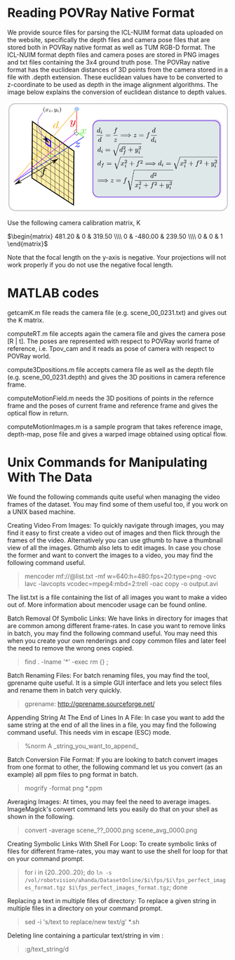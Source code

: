 # Reading POVRay Native Format

We provide source files for parsing the ICL-NUIM format data uploaded on the website, specifically the depth files and camera pose files that are stored both in POVRay native format as well as TUM RGB-D format. The ICL-NUIM format depth files and camera poses are stored in PNG images and txt files containing the 3x4 ground truth pose. The POVRay native format has the euclidean distances of 3D points from the camera stored in a file with .depth extension. These euclidean values have to be converted to z-coordinate to be used as depth in the image alignment algorithms. The image below explains the conversion of euclidean distance to depth values.

![image](./images_for_github/POVRayCameraDistance.png)

Use the following camera calibration matrix, K

$\begin{matrix} 481.20 & 0 & 319.50 \\\\ 0 & -480.00 & 239.50 \\\\ 0 & 0 & 1 \end{matrix}$

Note that the focal length on the y-axis is negative. Your projections will not work properly if you do not use the negative focal length.

# MATLAB codes 

getcamK.m file reads the camera file (e.g. scene_00_0231.txt) and gives out the K matrix.

computeRT.m file accepts again the camera file and gives the camera pose [R | t]. The poses are represented with respect to POVRay world frame of reference, i.e. Tpov_cam and it reads as pose of camera with respect to POVRay world.

compute3Dpositions.m file accepts camera file as well as the depth file (e.g. scene_00_0231.depth) and gives the 3D positions in camera reference frame.

computeMotionField.m needs the 3D positions of points in the refernce frame and the poses of current frame and reference frame and gives the optical flow in return.

computeMotionImages.m is a sample program that takes reference image, depth-map, pose file and gives a warped image obtained using optical flow.


# Unix Commands for Manipulating With The Data

We found the following commands quite useful when managing the video frames of the dataset. You may find some of them useful too, if you work on a UNIX based machine.

Creating Video From Images: To quickly navigate through images, you may find it easy to first create a video out of images and then flick through the frames of the video. Alternatively you can use gthumb to have a thumbnail view of all the images. Gthumb also lets to edit images. In case you chose the former and want to convert the images to a video, you may find the following command useful.

> mencoder mf://@list.txt -mf w=640:h=480:fps=20:type=png -ovc lavc -lavcopts vcodec=mpeg4:mbd=2:trell -oac copy -o output.avi

The list.txt is a file containing the list of all images you want to make a video out of. More information about mencoder usage can be found online.


Batch Removal Of Symbolic Links: We have links in directory for images that are common among different frame-rates. In case you want to remove links in batch, you may find the following command useful. You may need this when you create your own renderings and copy common files and later feel the need to remove the wrong ones copied.

> find . -lname '\*' -exec rm {} \;

Batch Renaming Files: For batch renaming files, you may find the tool, gprename quite useful. It is a simple GUI interface and lets you select files and rename them in batch very quickly.

> gprename: http://gprename.sourceforge.net/


Appending String At The End of Lines In A File: In case you want to add the same string at the end of all the lines in a file, you may find the following command useful. This needs vim in escape (ESC) mode.

> %norm A \_string_you_want_to_append\_

Batch Conversion File Format: If you are looking to batch convert images from one format to other, the following command let us you convert (as an example) all ppm files to png format in batch.

> mogrify -format png \*.ppm

Averaging Images: At times, you may feel the need to average images. ImageMagick's convert command lets you easily do that on your shell as shown in the following.

> convert -average scene\_??\_0000.png scene_avg_0000.png

Creating Symbolic Links With Shell For Loop: To create symbolic links of files for different frame-rates, you may want to use the shell for loop for that on your command prompt.

> for i in {20..200..20}; do `ln -s /vol/robotvision/ahanda/DatasetOnline/$i\fps/$i\fps_perfect_images_format.tgz $i\fps_perfect_images_format.tgz`; done

Replacing a text in multiple files of directory: To replace a given string in multiple files in a directory on your command prompt.

> sed -i 's/text to replace/new text/g' \*.sh

Deleting line containing a particular text/string in vim :

> :g/text_string/d

